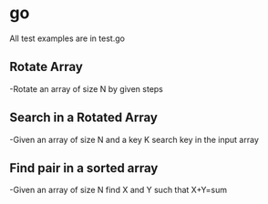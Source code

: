 # go
All test examples are in test.go

## Rotate Array
-Rotate an array of size N by given steps

## Search in a Rotated Array
-Given an array of size N and a key K search key in the input array

## Find pair in a sorted array 
-Given an array of size N find X and Y such that X+Y=sum

